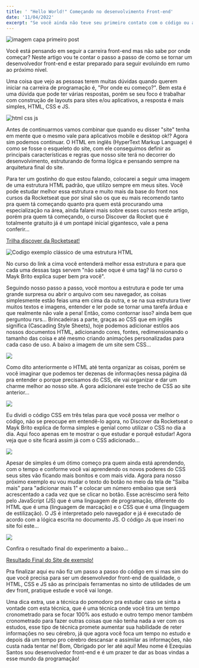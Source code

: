 ```yaml
---
title: ' "Hello World!" Começando no desenvolvimento Front-end'
date: '11/04/2022'
excerpt: "Se você ainda não teve seu primeiro contato com o código ou até mesmo teve porém decidiu dar mais um passo em direção ao próximo nível, este post pode te ajudar!"
---
```

![imagem capa primeiro post](/ImagesPrimeiroPost/exemploDeCodigoCapa.png)

Você está pensando em seguir a carreira front-end mas não sabe por onde começar? Neste artigo vou te contar o passo a passo de como se tornar um desenvolvedor front-end e estar preparado para seguir evoluindo em rumo ao próximo nível.  
  
Uma coisa que vejo as pessoas terem muitas dúvidas quando querem iniciar na carreira de programação é, "Por onde eu começo?". Bem esta é uma dúvida que pode ter várias respostas, porém se seu foco é trabalhar com construção de layouts para sites e/ou aplicativos, a resposta é mais simples, HTML, CSS e JS.
  
![html css js](/ImagesPrimeiroPost/triade.png)
  
Antes de continuarmos vamos combinar que quando eu disser "site" tenha em mente que o mesmo vale para aplicativos mobile e desktop ok!? Agora sim podemos continuar.
O HTML em inglês (HyperText Markup Language) é como se fosse o esqueleto do site, com ele conseguimos definir as principais características e regras que nosso site terá no decorrer do desenvolvimento, estruturando de forma lógica e pensando sempre na arquitetura final do site.  

Para ter um gostinho do que estou falando, colocarei a seguir uma imagem de uma estrutura HTML padrão, que utilizo sempre em meus sites. Você pode estudar melhor essa estrutura e muito mais da base do front nos cursos da Rocketseat que por sinal são os que eu mais recomendo tanto pra quem tá começando quanto pra quem está procurando uma especialização na área, ainda falarei mais sobre esses cursos neste artigo, porém pra quem tá começando, o curso Discover da Rocket que é totalmente gratuito já é um pontapé inicial gigantesco, vale a pena conferir...
  
[Trilha discover da Rocketseat!](https://app.rocketseat.com.br/discover)
  

![Codigo exemplo clássico de uma estrutura HTML](/ImagesPrimeiroPost/exemploCodeHTML.png)
  

No curso do link a cima você entenderá melhor essa estrutura e para que cada uma dessas tags servem "não sabe oque é uma tag? lá no curso o Mayk Brito explica super bem pra você".
  

Seguindo nosso passo a passo, você montou a estrutura e pode ter uma grande surpresa ou abrir o arquivo com seu navegador, as coisas simplesmente estão feias uma em cima da outra, e se na sua estrutura tiver muitos textos e imagens, entender e ler pode se tornar uma tarefa árdua e que realmente não vale a pena!
Então, como contornar isso? ainda bem que perguntou rsrs... Brincadeiras a parte, graças ao CSS que em inglês significa (Cascading Style Sheets), hoje podemos adicionar estilos aos nossos documentos HTML, adicionando cores, fontes, redimensionando o tamanho das coisa e até mesmo criando animações personalizadas para cada caso de uso.
A baixo a imagem de um site sem CSS...
  
     
![](/ImagesPrimeiroPost/viewSiteNoHTML.png)
  

Como dito anteriormente o HTML até tenta organizar as coisas, porém se você imaginar que podemos ter dezenas de informações nessa página dá pra entender o porque precisamos do CSS, ele vai organizar e dar um charme melhor ao nosso site.
A gora adicionarei este trecho de CSS ao site anterior...
  
![](/ImagesPrimeiroPost/cssAdd.png)


Eu dividi o código CSS em três telas para que você possa ver melhor o código, não se preocupe em entendê-lo agora, no Discover da Rocketseat o Mayk Brito explica de forma simples e genial como utilizar o CSS no dia a dia. Aqui foco apenas em te mostrar o que estudar e porquê estudar!
Agora veja que o site ficará assim já com o CSS adicionado...

![](/ImagesPrimeiroPost/viewSiteHTML.png)

Apesar de simples é um ótimo começo pra quem ainda está aprendendo, com o tempo e conforme você vai aprendendo os novos poderes do CSS seus sites vão ficando mais bonitos e com mais vida. Agora para nosso próximo exemplo eu vou mudar o texto do botão no meio da tela de "Saiba mais" para "adicionar mais 1" e colocar um número embaixo que será acrescentado a cada vez que se clicar no botão.
Esse acréscimo será feito pelo JavaScript (JS) que é uma linguagem de programação, diferente do HTML que é uma (linguagem de marcação) e o CSS que é uma (linguagem de estilização). O JS é interpretado pelo navegador e já é executado de acordo com a lógica escrita no documento JS.
O código Js que inseri no site foi este...

![](/ImagesPrimeiroPost/JSAdd.png)
  
Confira o resultado final do experimento a baixo...
  

[Resultado Final do Site de exemplo!](https://ezequiassantos11.github.io/site-exemplo/)
  

Pra finalizar aqui eu não fiz um passo a passo do código em si mas sim do que você precisa para ser um desenvolvedor front-end de qualidade, o HTML, CSS e JS são as principais ferramentas no sinto de utilidades de um dev front, pratique estude e você vai longe.
  

Uma dica extra, use a técnica do pomodoro pra estudar caso se sinta a vontade com esta técnica, que é uma técnica onde você tira um tempo cronometrado para se focar 100% aos estudo e outro tempo menor também cronometrado para fazer outras coisas que não tenha nada a ver com os estudos, esse tipo de técnica promete aumentar sua habilidade de reter informações no seu cérebro, já que agora você foca um tempo no estudo e depois dá um tempo pro cérebro descansar e assimilar as informações, não custa nada tentar ne!
Bom, Obrigado por ler até aqui! Meu nome é Ezequias Santos sou desenvolvedor front-end e é um prazer te dar as boas vindas a esse mundo da programação!   

